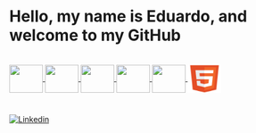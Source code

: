 # Hello, my name is Eduardo, and welcome to my GitHub 

<div align="">
  <a href="https://github.com/Eduardo-Schumacher">

<div style="display: inline_block"><br>
  
  <img align="center" height="50" width="60" src="https://cdn.jsdelivr.net/gh/devicons/devicon/icons/python/python-original.svg" />
          
  <img align="center" height="50" width="60" src="https://cdn.jsdelivr.net/gh/devicons/devicon/icons/mysql/mysql-original-wordmark.svg" />
  
  <img align="center" height="50" width="60" src="https://cdn.jsdelivr.net/gh/devicons/devicon/icons/git/git-original.svg" />

  <img align="center" height="50" width="60" src="https://cdn.jsdelivr.net/gh/devicons/devicon/icons/jupyter/jupyter-original.svg" />

  <img align="center" height="50" width="60" src="https://cdn.jsdelivr.net/gh/devicons/devicon@latest/icons/vscode/vscode-original.svg" />

  <img align="center" height="50" width="60" src="https://raw.githubusercontent.com/devicons/devicon/master/icons/html5/html5-original.svg">
  

</div>

#

[![Linkedin](https://img.shields.io/badge/LinkedIn-0077B5?style=for-the-badge&logo=linkedin&logoColor=white)](https://www.linkedin.com/in/eduardo-schumacher-meneghelli-05b83b1b3/)
